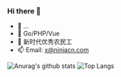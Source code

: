 ### Hi there 👋

- 🔭  ...
- 🌱 Go/PHP/Vue
- 💬 新时代优秀农民工
- 📫 Email: [x@ninjacn.com](mailto:x@ninjacn.com)

![Anurag's github stats](https://github-readme-stats.vercel.app/api?username=ninjacn&show_icons=true&count_private=true&theme=buefy)
![Top Langs](https://github-readme-stats.vercel.app/api/top-langs/?username=ninjacn&layout=compact&theme=buefy)
